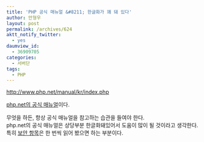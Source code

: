 ```yaml
---
title: 'PHP 공식 매뉴얼 &#8211; 한글화가 꽤 돼 있다'
author: 안형우
layout: post
permalink: /archives/624
aktt_notify_twitter:
  - yes
daumview_id:
  - 36909705
categories:
  - 서버단
tags:
  - PHP
---
```

<meta http-equiv="content-type" content="text/html; charset=utf-8" />

<http://www.php.net/manual/kr/index.php> <div>
  <a href="http://www.php.net/manual/kr/index.php" target="_blank">php.net의 공식 매뉴얼</a>이다.
</div>

<div>
  무엇을 하든, 항상 공식 매뉴얼을 참고하는 습관을 들여야 한다.
</div>

<div>
  php.net의 공식 매뉴얼은 상당부분 한글화돼있어서 도움이 많이 될 것이라고 생각한다.
</div>

<div>
  특히 <a href="http://www.php.net/manual/kr/security.php" target="_blank">보안 항목</a>은 한 번씩 읽어 봤으면 하는 부분이다.
</div>